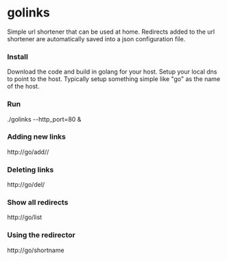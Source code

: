 # golinks
Simple url shortener that can be used at home. Redirects added to the url shortener are automatically saved into a json configuration file.

### Install
Download the code and build in golang for your host. Setup your local dns to point to the host. Typically setup something simple like "go" as the name of the host. 

### Run
./golinks --http_port=80 &

### Adding new links
http://go/add/<shortname>/<redirect url>

### Deleting links
http://go/del/<shortname>

### Show all redirects
http://go/list

### Using the redirector
http://go/shortname
